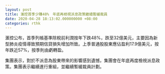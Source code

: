 ```yaml
---
layout: post
title: 滙控首季少賺48%　年底再檢視派息政策繼續暫緩裁員
date: 2020-04-28 18:13:02.000000000 +08:00
categories: rthk
---
```


滙控公布，首季列帳基準除稅前利潤按年下跌48%，跌至32億美元，主要因為新型肺炎疫情導致預期信貸損失增加所致。上季普通股股東應佔盈利17.9億美元，按年跌近57%，按季則由虧轉盈。

集團表示，對於不派息為股東帶來的影響感到遺憾，集團會在年底再度檢視派息政策。集團表示繼續進行重組，並繼續暫緩裁員計劃。

